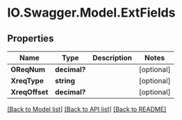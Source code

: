 # IO.Swagger.Model.ExtFields
## Properties

Name | Type | Description | Notes
------------ | ------------- | ------------- | -------------
**OReqNum** | **decimal?** |  | [optional] 
**XreqType** | **string** |  | [optional] 
**XreqOffset** | **decimal?** |  | [optional] 

[[Back to Model list]](../README.md#documentation-for-models) [[Back to API list]](../README.md#documentation-for-api-endpoints) [[Back to README]](../README.md)


